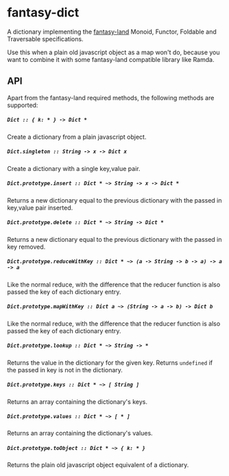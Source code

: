 # fantasy-dict

A dictionary implementing the [fantasy-land](https://github.com/fantasyland/fantasy-land) Monoid, Functor, Foldable and Traversable specifications.

Use this when a plain old javascript object as a map won't do, because you want to combine it with some fantasy-land compatible library like Ramda.

## API
Apart from the fantasy-land required methods, the following methods are supported:

##### `Dict :: { k: * } -> Dict *`
Create a dictionary from a plain javascript object.

##### `Dict.singleton :: String -> x -> Dict x`
Create a dictionary with a single key,value pair.

##### `Dict.prototype.insert :: Dict * ~> String -> x -> Dict *`
Returns a new dictionary equal to the previous dictionary with the passed in key,value pair inserted.

##### `Dict.prototype.delete :: Dict * ~> String -> Dict *`
Returns a new dictionary equal to the previous dictionary with the passed in key removed.

##### `Dict.prototype.reduceWithKey :: Dict * ~> (a -> String -> b -> a) -> a -> a`
Like the normal reduce, with the difference that the reducer function is also passed the key of each dictionary entry.

##### `Dict.prototype.mapWithKey :: Dict a ~> (String -> a -> b) -> Dict b`
Like the normal reduce, with the difference that the reducer function is also passed the key of each dictionary entry.

##### `Dict.prototype.lookup :: Dict * ~> String -> *`
Returns the value in the dictionary for the given key. Returns `undefined` if the passed in key is not in the dictionary.

##### `Dict.prototype.keys :: Dict * ~> [ String ]`
Returns an array containing the dictionary's keys.

##### `Dict.prototype.values :: Dict * ~> [ * ]`
Returns an array containing the dictionary's values.

##### `Dict.prototype.toObject :: Dict * ~> { k: * }`
Returns the plain old javascript object equivalent of a dictionary.
